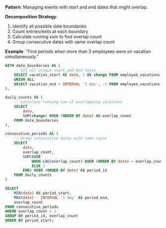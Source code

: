 **Pattern**: Managing events with start and end dates that might overlap.

**Decomposition Strategy**:

1. Identify all possible date boundaries
2. Count entries/exits at each boundary
3. Calculate running sum to find overlap count
4. Group consecutive dates with same overlap count

**Example**: "Find periods when more than 3 employees were on vacation simultaneously."

```SQL
WITH date_boundaries AS (
    -- Get all unique start and end dates
    SELECT vacation_start AS date, 1 AS change FROM employee_vacations
    UNION ALL
    SELECT vacation_end + INTERVAL '1 day', -1 FROM employee_vacations
),

daily_counts AS (
    -- Calculate running sum of overlapping vacations
    SELECT
        date,
        SUM(change) OVER (ORDER BY date) AS overlap_count
    FROM date_boundaries
),

consecutive_periods AS (
    -- Group consecutive dates with same count
    SELECT
        date,
        overlap_count,
        SUM(CASE
            WHEN LAG(overlap_count) OVER (ORDER BY date) = overlap_count THEN 0
            ELSE 1
        END) OVER (ORDER BY date) AS period_id
    FROM daily_counts
)

SELECT
    MIN(date) AS period_start,
    MAX(date) - INTERVAL '1 day' AS period_end,
    overlap_count
FROM consecutive_periods
WHERE overlap_count > 3
GROUP BY period_id, overlap_count
ORDER BY period_start;
```
